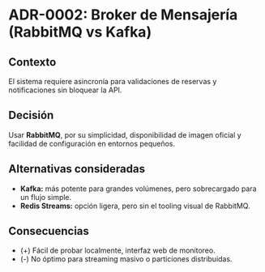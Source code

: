 # ADR-0002: Broker de Mensajería (RabbitMQ vs Kafka)


## Contexto
El sistema requiere asincronía para validaciones de reservas y notificaciones sin bloquear la API.


## Decisión
Usar **RabbitMQ**, por su simplicidad, disponibilidad de imagen oficial y facilidad de configuración en entornos pequeños.


## Alternativas consideradas
- **Kafka:** más potente para grandes volúmenes, pero sobrecargado para un flujo simple.
- **Redis Streams:** opción ligera, pero sin el tooling visual de RabbitMQ.


## Consecuencias
- (+) Fácil de probar localmente, interfaz web de monitoreo.
- (-) No óptimo para streaming masivo o particiones distribuidas.